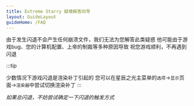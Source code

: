 ```yaml
---
title: Extreme Starry 疑难解答向导
layout: GuideLayout
guideHome: /FAQ
---
```


由于发生闪退不会产生任何崩溃文件，我们无法为您解答此类疑惑
他可能由于游戏bug、您的计算机配置、上帝的制裁等多种原因导致
祝您游戏顺利，不再遇到闪退

:::tip

<!-- TODO: 改用GFM语法 -->

少数情况下游戏闪退是渲染补丁引起的
您可以在星辰之光主菜单的`选项`->`显示`页面->`渲染器`中尝试切换渲染补丁
:::

_如果总闪退，不妨尝试确定一下闪退的触发方式_
